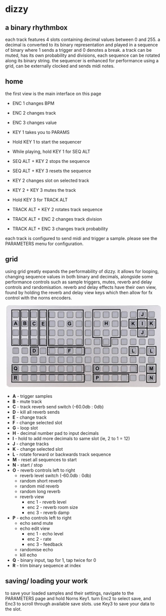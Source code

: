 # dizzy

## a binary rhythmbox

each track features 4 slots containing decimal values between 0 and 255. a decimal is converted to its binary representation and played in a sequence of binary where 1 sends a trigger and 0 denotes a break. a track can be muted, has its own probability and divisions, each sequence can be rotated along its binary string. the sequencer is enhanced for performance using a grid, can be externally clocked and sends midi notes.


## home

the first view is the main interface
on this page

- ENC 1 changes BPM 
- ENC 2 changes track
- ENC 3 changes value

- KEY 1 takes you to PARAMS
- Hold KEY 1 to start the sequencer
- While playing, hold KEY 1 for SEQ ALT
- SEQ ALT + KEY 2 stops the sequence
- SEQ ALT + KEY 3 resets the sequence

- KEY 2 changes slot on selected track
- KEY 2 + KEY 3 mutes the track

- Hold KEY 3 for TRACK ALT
- TRACK ALT + KEY 2 rotates track sequence
- TRACK ALT + ENC 2 changes track division
- TRACK ALT + ENC 3 changes track probability

each track is configured to send midi and trigger a sample. please see the PARAMETERS menu for configuration.

## grid

using grid greatly expands the performability of dizzy. it allows for looping, changing sequence values in both binary and decimals, alongside some performance controls such as sample triggers, mutes, reverb and delay controls and randomisation. reverb and delay effects have their own view, found by holding the reverb and delay view keys which then allow for fx control with the norns encoders.

![alt text](grid_interface.jpg "grid interface")
* **A** - trigger samples
* **B** - mute track
* **C** - track reverb send switch (-60.0db : 0db)
* **D** - kill all reverb sends
* **E** - change track
* **F** - change selected slot
* **G** - loop slot
* **H** - decimal number pad to input decimals
* **I** - hold to add more decimals to same slot (ie, 2 to 1 = 12)
* **J** - change tracks
* **K** - change selected slot
* **L** - rotate forward or backwards track sequence
* **M** - reset all sequences to start
* **N** - start / stop
* **O** - reverb controls left to right
    - reverb level switch (-60.0db : 0db)
    - random short reverb
    - random mid reverb
    - random long reverb
    - reverb view 
      - enc 1 - reverb level
      - enc 2 - reverb room size
      - enc 3 - reverb damp
* **P** - echo controls left to right
    - echo send mute
    - echo edit view
      - enc 1 - echo level
      - enc 2 - rate
      - enc 3 - feedback
    - randomise echo
    - kill echo
* **Q** - binary input, tap for 1, tap twice for 0
* **R** - trim binary sequence at index

## saving/ loading your work
to save your loaded samples and their settings, navigate to the PARAMETERS page and hold Norns Key1. turn Enc2 to select save, and Enc3 to scroll through available save slots. use Key3 to save your data to the slot.

